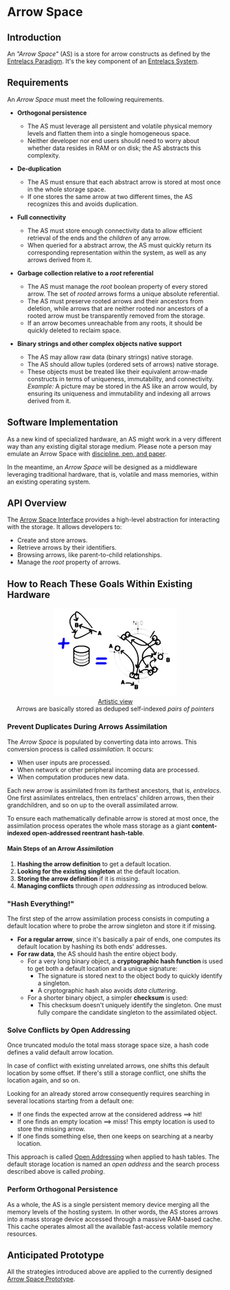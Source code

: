 # Arrow Space

## Introduction

An _"Arrow Space"_ (AS) is a store for arrow constructs as defined by the [Entrelacs Paradigm](ArrowParadigm.md). It's the key component of an [Entrelacs System](DesignIntroduction.md).

## Requirements

An _Arrow Space_ must meet the following requirements.

- **Orthogonal persistence**  
  - The AS must leverage all persistent and volatile physical memory levels and flatten them into a single homogeneous space.  
  - Neither developer nor end users should need to worry about whether data resides in RAM or on disk; the AS abstracts this complexity.

- **De-duplication**  
  - The AS must ensure that each abstract arrow is stored at most once in the whole storage space.
  - If one stores the same arrow at two different times, the AS recognizes this and avoids duplication.

- **Full connectivity**  
  - The AS must store enough connectivity data to allow efficient retrieval of the ends and the _children_ of any arrow.
  - When queried for a abstract arrow, the AS must quickly return its corresponding representation within the system, as well as any arrows derived from it.

- **Garbage collection relative to a _root_ referential**  
  - The AS must manage the _root_ boolean property of every stored arrow. The set of _rooted_ arrows forms a unique absolute referential.  
  - The AS must preserve rooted arrows and their ancestors from deletion, while arrows that are neither rooted nor ancestors of a rooted arrow must be transparently removed from the storage.
  - If an arrow becomes unreachable from any roots, it should be quickly deleted to reclaim space.

- **Binary strings and other complex objects native support**  
  - The AS may allow raw data (binary strings) native storage.  
  - The AS should allow tuples (ordered sets of arrows) native storage.  
  - These objects must be treated like their equivalent arrow-made constructs in terms of uniqueness, immutability, and connectivity.
  _Example:_ A picture may be stored in the AS like an arrow would, by ensuring its uniqueness and immutability and indexing all arrows derived from it.

## Software Implementation

As a new kind of specialized hardware, an AS might work in a very different way than any existing digital storage medium. Please note a person may emulate an Arrow Space with [discipline, pen, and paper](PenAndPaperReferenceDesign.md).

In the meantime, an _Arrow Space_ will be designed as a middleware leveraging traditional hardware, that is, volatile and mass memories, within an existing operating system.

## API Overview

The [Arrow Space Interface](ArrowSpaceInterface.md) provides a high-level abstraction for interacting with the storage. It allows developers to:

- Create and store arrows.
- Retrieve arrows by their identifiers.
- Browsing arrows, like parent-to-child relationships.
- Manage the _root_ property of arrows.

## How to Reach These Goals Within Existing Hardware

<div align='middle'><img src='pictures/mem0.png' /><br /><u>Artistic view</u><br />Arrows are basically stored as deduped self-indexed <i>pairs of pointers</i></div>

### Prevent Duplicates During Arrows Assimilation

The _Arrow Space_ is populated by converting data into arrows. This conversion process is called _assimilation_. It occurs:

- When user inputs are processed.
- When network or other peripheral incoming data are processed.
- When computation produces new data.

Each new arrow is assimilated from its farthest ancestors, that is, _entrelacs_. One first assimilates entrelacs, then entrelacs' children arrows, then their grandchildren, and so on up to the overall assimilated arrow.

To ensure each mathematically definable arrow is stored at most once, the assimilation process operates the whole mass storage as a giant **content-indexed open-addressed reentrant hash-table**.

#### Main Steps of an Arrow _Assimilation_

1. **Hashing the arrow definition** to get a default location.  
2. **Looking for the existing singleton** at the default location.  
3. **Storing the arrow definition** if it is missing.  
4. **Managing conflicts** through _open addressing_ as introduced below.

### "Hash Everything!"

The first step of the arrow assimilation process consists in computing a default location where to probe the arrow singleton and store it if missing.

- **For a regular arrow**, since it's basically a pair of ends, one computes its default location by hashing its both ends' addresses.  
- **For raw data**, the AS should hash the entire object body.  
  - For a very long binary object, a **cryptographic hash function** is used to get both a default location and a unique signature:  
    - The signature is stored next to the object body to quickly identify a singleton.  
    - A cryptographic hash also avoids _data cluttering_.  
  - For a shorter binary object, a simpler **checksum** is used:  
    - This checksum doesn't uniquely identify the singleton. One must fully compare the candidate singleton to the assimilated object.

### Solve Conflicts by Open Addressing

Once truncated modulo the total mass storage space size, a hash code defines a valid default arrow location.

In case of conflict with existing unrelated arrows, one shifts this default location by some offset. If there's still a storage conflict, one shifts the location again, and so on.

Looking for an already stored arrow consequently requires searching in several locations starting from a default one:

- If one finds the expected arrow at the considered address ==> hit!  
- If one finds an empty location ==> miss! This empty location is used to store the missing arrow.  
- If one finds something else, then one keeps on searching at a nearby location.

This approach is called [Open Addressing](OpenAddressing.md) when applied to hash tables. The default storage location is named an _open address_ and the search process described above is called _probing_.

### Perform Orthogonal Persistence

As a whole, the AS is a single persistent memory device merging all the memory levels of the hosting system. In other words, the AS stores arrows into a mass storage device accessed through a massive RAM-based cache. This cache operates almost all the available fast-access volatile memory resources.

## Anticipated Prototype

All the strategies introduced above are applied to the currently designed [Arrow Space Prototype](ArrowsSpacePrototype.md).